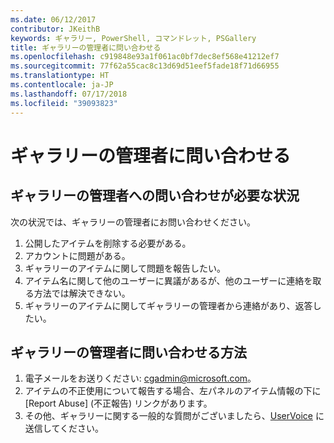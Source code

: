 ```yaml
---
ms.date: 06/12/2017
contributor: JKeithB
keywords: ギャラリー, PowerShell, コマンドレット, PSGallery
title: ギャラリーの管理者に問い合わせる
ms.openlocfilehash: c919848e93a1f061ac0bf7dec8ef568e41212ef7
ms.sourcegitcommit: 77f62a55cac8c13d69d51eef5fade18f71d66955
ms.translationtype: HT
ms.contentlocale: ja-JP
ms.lasthandoff: 07/17/2018
ms.locfileid: "39093823"
---
```

# <a name="contact-gallery-administrators"></a>ギャラリーの管理者に問い合わせる

## <a name="when-to-contact-gallery-administrators"></a>ギャラリーの管理者への問い合わせが必要な状況

次の状況では、ギャラリーの管理者にお問い合わせください。

1. 公開したアイテムを削除する必要がある。
2. アカウントに問題がある。
3. ギャラリーのアイテムに関して問題を報告したい。
4. アイテム名に関して他のユーザーに異議があるが、他のユーザーに連絡を取る方法では解決できない。
5. ギャラリーのアイテムに関してギャラリーの管理者から連絡があり、返答したい。

## <a name="how-to-contact-gallery-administrators"></a>ギャラリーの管理者に問い合わせる方法

1. 電子メールをお送りください: <cgadmin@microsoft.com>。
2. アイテムの不正使用について報告する場合、左パネルのアイテム情報の下に [Report Abuse] \(不正報告) リンクがあります。
3. その他、ギャラリーに関する一般的な質問がございましたら、[UserVoice](http://windowsserver.uservoice.com/forums/301869-powershell) に送信してください。